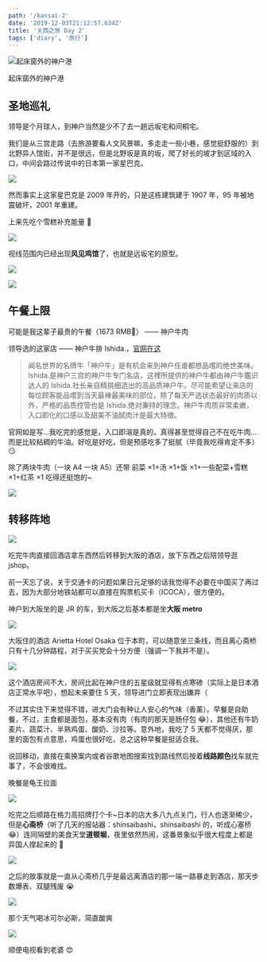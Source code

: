 ```yaml
---
path: '/kansai-2'
date: '2019-12-03T21:12:57.634Z'
title: '关西之旅 Day 2'
tags: ['diary', '旅行']
---
```


![起床窗外的神户港](morning.jpg)

起床窗外的神户港

## 圣地巡礼

领导是个月球人，到神户当然是少不了去一趟远坂宅和间桐宅。

我们是从三宫走路（去旅游要看人文风景嘛，多走走一些小巷，感觉挺舒服的）到北野异人馆街，并不是很远，但是北野坂是真的坂，爬了好长的坡才到区域的入口，中间会路过传说中的日本第一家星巴克。

![](starbucks.jpg)

然而事实上这家星巴克是 2009 年开的，只是这栋建筑建于 1907 年，95 年被地震破坏，2001 年重建。

上来先吃个雪糕补充能量 🐷

![](ice.jpg)

视线范围内已经出现**风见鸡馆**了，也就是远坂宅的原型。

![](风见鸡馆.jpg)

![](鱼鳞之家.jpg)

## 午餐上限

可能是我这辈子最贵的午餐（1673 RMB🤣） —— 神户牛肉

领导选的这家店 —— 神户牛排 Ishida.，[官网在这](https://www.kobe-ishidaya.com/)

> 闻名世界的名牌牛「神户牛」是有机会来到神户任谁都想品嚐的绝世美味。Ishida.是神户三宫的神户牛专门名店，这裡所提供的神户牛都由神户牛鑑识达人的 Ishida.社长亲自精挑细选出的高品质神户牛。尽可能希望让来店的每位顾客能品嚐到当天最棒最美味的部位，除了每天严选状态最好的肉质以外，严格的品质控管也是 Ishida.绝对秉持的理念。神户牛肉质非常柔嫩，入口即化的口感以及甜美不油腻肉汁是最大特徵。

官网如是写...我吃完的感觉是，入口即溶是真的，真得甚至觉得自己不在吃牛肉...而是比较粘稠的牛油。好吃是好吃，但是预感吃多了挺腻（毕竟我吃得肯定不多）😏

除了两块牛肉（一块 A4 一块 A5）还带 前菜 ×1+汤 ×1+饭 ×1+一些配菜+雪糕 ×1+红茶 ×1 吃得还挺饱的~

![](ishida.jpg)

## 转移阵地

![](move.jpg)

吃完牛肉直接回酒店拿东西然后转移到大阪的酒店，放下东西之后陪领导逛 jshop。

前一天忘了说，关于交通卡的问题如果日元足够的话我觉得不必要在中国买了再过去，因为大部分地铁站都可以直接在购票机买卡（ICOCA），很方便的。

神户到大阪坐的是 JR 的车，到大阪之后基本都是坐**大阪 metro**

![](metro.png)

大阪住的酒店 Arietta Hotel Osaka 位于本町，可以随意坐三条线，而且离心斋桥只有十几分钟路程，对于买买党会十分方便（强调一下我并不是）。

![](hommachi.png)

这个酒店房间不大，房间比起在神户住的五星级就显得有点寒碜（实际上是日本酒店正常水平吧），想起未来要住 5 天，领导进门立即表现出嫌弃（

不过其实住下来觉得不错，进大门会有种让人安心的气味（香薰）。早餐是自助餐，不过，主食都是面包，基本没有肉（有肉的那天是肠仔包 😂），其他还有牛奶麦片、蔬菜汁、半熟鸡蛋、酸奶、沙拉等。意外地，我吃了 5 天都不觉得厌，那里的面包有点意思，鸡蛋也很好吃，总之这种早餐是挺适合我。

说回移动，直接在乘换案内或者谷歌地图搜索找到路线然后按着**线路颜色**找车就完事了，不会很难找。

晚餐是龟王拉面

![](kiou.jpg)

吃完之后顺路在格力高招牌打个卡~日本的店大多八九点关门，行人也逐渐稀少，但是**心斋桥**（听了几天的报站器：shinsaibashi，shinsaibashi 的，听成心塞桥😂）连同隔壁的美食天堂**道顿堀**，夜里依然热闹，这番景象似乎很大程度上都是异国人撑起来的 🤣

![](心斋桥.jpg)

之后的故事就是一直从心斋桥几乎是最远离酒店的那一端一路暴走到酒店，那天步数爆表、双腿残废 😭

![](drink.jpg)

那个天气喝冰可尔必斯，简直酸爽

![](gakki.jpg)

顺便电视看到老婆 😍